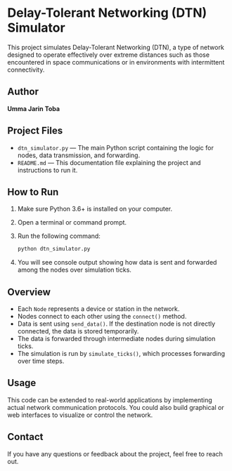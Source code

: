 
# Delay-Tolerant Networking (DTN) Simulator

This project simulates Delay-Tolerant Networking (DTN), a type of network designed to operate effectively over extreme distances such as those encountered in space communications or in environments with intermittent connectivity.

## Author

**Umma Jarin Toba**


## Project Files

- `dtn_simulator.py` — The main Python script containing the logic for nodes, data transmission, and forwarding.
- `README.md` — This documentation file explaining the project and instructions to run it.

## How to Run

1. Make sure Python 3.6+ is installed on your computer.
2. Open a terminal or command prompt.
3. Run the following command:

   ```bash
   python dtn_simulator.py
   ```

4. You will see console output showing how data is sent and forwarded among the nodes over simulation ticks.

## Overview

- Each `Node` represents a device or station in the network.
- Nodes connect to each other using the `connect()` method.
- Data is sent using `send_data()`. If the destination node is not directly connected, the data is stored temporarily.
- The data is forwarded through intermediate nodes during simulation ticks.
- The simulation is run by `simulate_ticks()`, which processes forwarding over time steps.

## Usage

This code can be extended to real-world applications by implementing actual network communication protocols. You could also build graphical or web interfaces to visualize or control the network.

## Contact

If you have any questions or feedback about the project, feel free to reach out.
